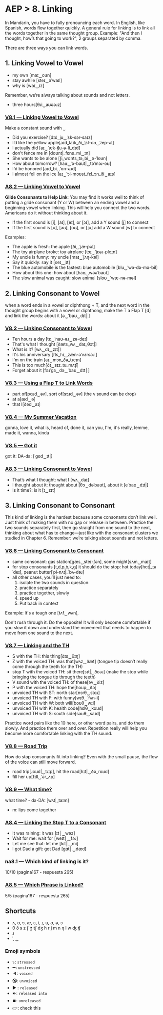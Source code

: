 # AEP > 8. Linking
In Mandarin, you have to fully pronouncing each word. In English, like Spanish, words flow together quickly.
A general rule for linking is to link all the words together in the same thought group.
Example: "And then I thought, how’s that going to work?", 2 groups separated by comma.

There are three ways you can link words.
## 1. Linking Vowel to Vowel
- my own [maɪ‿oʊn]
- stay awhile [steɪ‿әˈwaɪl]
- why is [waɪ‿ɪz]

Remember, we’re always talking about sounds and not letters.
- three hours[θɹi‿aʊəәɹz]

### [V8.1 — Linking Vowel to Vowel](engl.io/ax4)
Make a constant sound with `‿`
- Did you exercise? [dɪd_ju‿ˈɛk-sər-saɪz]
- I’d like the yellow apple[aɪd_laɪk_ði_ˈjɛl-oʊ‿ˈæp-əl]
- I actually did [aɪ‿ˈæk-ʧu-ə-li_dɪd]
- don't fence me in [doʊnt|_fɛns_mi‿ɪn]
- She wants to be alone [ʃi_wɑnts_tə_bi‿ə-ˈloʊn]
- How about tomorrow? [haʊ‿ˈə-baʊt|‿təˈmɔɹ-oʊ]
- I'd be honored [aɪd_bi‿ˈɑn-əɹd]
- I almost fell on the ice [aɪ‿ˈɔl-moʊst_fɛl_ɔn_ði‿aɪs]

### [A8.2 — Linking Vowel to Vowel](engl.io/ax7)
**Glide Consonants to Help Link**: You may find it works well to think of putting a glide consonant (Y or W) between an ending vowel and a beginning vowel when linking. This will help you connect the two words. Americans do it without thinking about it.
- If the first sound is [i], [aɪ], [eɪ], or [ɔɪ], add a Y sound [j] to connect
- If the first sound is [u], [aʊ], [oʊ], or [ju] add a W sound [w] to connect

Examples:
- The apple is fresh: the apple [ði‿ˈjæ-pәl]
- The toy airplane broke: toy airplane [tɔɪ‿ˈjɛәɹ-pleɪn]
- My uncle is funny: my uncle [maɪ‿ˈjʌŋ-kәl]
- Say it quickly: say it [seɪ‿jɪt]
- The blue automobile is the fastest: blue automobile [blu‿ˈwɔ-də-mə-bil]
- How about this one: how about [haʊ‿wəәˈbaʊt]
- The slow animal was caught: slow animal [sloʊ‿ˈwæ-nə-mәl]

## 2. Linking Consonant to Vowel
when a word ends in a vowel or diphthong + T, and the next word in the thought group begins with a vowel or diphthong, make the T a Flap T [d] and link the words: about it [ә‿ˈbaʊ‿dɪt│]

### [V8.2 — Linking Consonant to Vowel](engl.io/ax9)
- Ten hours a day [tɛ‿ˈnaʊ-əɹ‿zә-deɪ]
- That's what I thought [ðæts_wʌ‿daɪ_θɔt|]
- What is it? [wʌ‿dɪ‿zɪt|]
- It's his anniversary [ɪts_hɪ‿zæn-əˈvɜrsəɹi]
- I'm on the train [aɪ‿mɔn_ðə_tɹeɪn]
- This is too much[ðɪ‿sɪz_tu_mʌʧ]
- Forget about it [fәɹˈgɜ‿dә‿ˈbaʊ‿dɪt│]

### [V8.3 — Using a Flap T to Link Words](engl.io/axa)
- part of[pɑɹd‿əv], sort of[sɔɹd‿əv] (the v sound can be drop)
- at a[æd‿ə]
- that I[ðəd‿aɪ]
### [V8.4 — My Summer Vacation](engl.io/axd)
gonna, love it, what is, heard of, done it, can you, I'm, it's really, lemme, made it, wanna, kinda

### [V8.5 — Got it](engl.io/axf)
got it: DA-da: [ˈgɑd‿ɪt|]

### [A8.3 — Linking Consonant to Vowel](engl.io/axh)
- That’s what I thought: what I [wʌ‿daɪ]
- I thought about it: thought about [θɔ‿dәˈbaʊt], about it [eˈbaʊ‿dɪt|]
- Is it time?: is it [ɪ‿zɪt]

## 3. Linking Consonant to Consonant
This kind of linking is the hardest because some consonants don’t link well. Just think of making them with no gap or release in between. Practice the two sounds separately first, then go straight from one sound to the next, thinking about what has to change—just like with the consonant clusters we studied in Chapter 6.
Remember: we’re talking about sounds and not letters.

### [V8.6 — Linking Consonant to Consonant](engl.io/axk)
- same consonant: gas station[gæs‿steɪ-ʃən], some might[sʌm‿maɪt]
- for stop consonants [t,d,p,b,k,g] it should do the stop: hot today[hɑt|_təˈdeɪ], peanut butter[ˈpi-nʌt|_ˈbʌ-dəɹ]
- all other cases, you’ll just need to: 
  1. isolate the two sounds in question
  2. practice separately
  3. practice together, slowly
  4. speed up
  5. Put back in context

Example: It's a tough one [tʌf‿wʌn], 

Don't rush through it. Do the opposite! It will only become comfortable if you slow it down and understand the movement that needs to happen to move from one sound to the next.

### [V8.7 — Linking and the TH](engl.io/axm)
- S with the TH: this thing[ðɪs‿θɪŋ]
- Z with the voiced TH: was that[wʌz‿ðæt] (tongue tip doesn’t really come through the teeth for the TH)
- stop T with the voiced TH: sit there[sɪt|‿ðɛəɹ] (make the stop while bringing the tongue tip through the teeth)
- V sound with the voiced TH: of these[əv‿ðiz]
- P with the voiced TH: hope the[hoʊp‿ðə]
- unvoiced TH with ST: north star[nɔrθ‿stɑɹ]
- unvoiced TH with F: with funny[wɪθ‿ˈfʌn-i]
- unvoiced TH with W: both will[boʊθ‿wɪl]
- unvoiced TH with K: health code[hɛlθ‿koʊd]
- unvoiced TH with S: south side[saʊθ‿saɪd]

Practice word pairs like the 10 here, or other word pairs, and do them slowly. And practice them over and over. Repetition really will help you become more comfortable linking with the TH sound.

### [V8.8 — Road Trip](engl.io/axp)
How do stop consonants fit into linking? Even with the small pause, the flow of the voice can still move forward.
- road trip[ɹoʊd|‿tɹɪp], hit the road[hɪt|‿ðə_roʊd]
- fill her up[fɪll‿ˈər_ʌp]

### [V8.9 — What time?](engl.io/axr)
what time? - da-DA: [wʌt|_taɪm]

- m: lips come together

### [A8.4 — Linking the Stop T to a Consonant](engl.io/axu)
- It was raining: it was [ɪt│‿wəz]
- Wait for me: wait for [weɪt│‿fәɹ]
- Let me see that: let me [lεt│‿mi]
- I got Dad a gift: got Dad [gɑt│‿dæd]

### na8.1 — Which kind of linking is it?
10/10 (pagina167 - respuesta 265)

### [A8.5 — Which Phrase is Linked?](engl.io/axw)
5/5 (pagina167 - respuesta 265)

## Shortcuts
- ʌ, ɑ, ɔ, æ, ɛ, i, ɪ, u, ʊ, ə, ɜ
- θ	ð	s	z	ʃ	ʒ	tʃ		dʒ	h	r	j	m	n ŋ l w ʤ ʧ
- ɹ
- ˈˌ ‿

### Emoji symbols
- ⤵️: `stressed`
- ➖: `unstressed`
- 🔈: `voiced`
- 🔇: `unvoiced`
- ▶️ : `released`
- ⏩: `released into`
- ⏹️: `unreleased`
- 👉: check this
